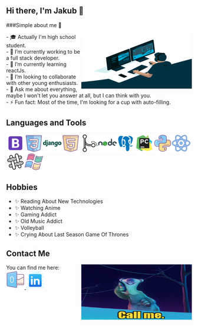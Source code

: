 ## Hi there, I'm Jakub 👋

###Simple about me 💬


<img align="right" src="https://github.com/pyoou/pyoou/blob/main/assets/code.gif" alt="code" width="300px" height="150px" />
- 🎓 Actually I'm high school student. </br>
- 🔭 I’m currently working to be a full stack developer.</br>
- 🌱 I’m currently learning reactJs.</br>
- 👯 I’m looking to collaborate with other young enthusiasts.</br>
- 💬 Ask me about everything, maybe I won't let you answer at all, but I can think with you.</br>
- ⚡ Fun fact: Most of the time, I'm looking for a cup with auto-filling.</br>


## Languages and Tools
<img align="left" src="https://github.com/pyoou/pyoou/blob/main/assets/icons/icons8-bootstrap-50.png" alt="bootstrap" width="50px" height="50px"/>
<img align="left" src="https://github.com/pyoou/pyoou/blob/main/assets/icons/icons8-css3-50.png" alt="css3" width="50px" height="50px" />
<img align="left" src="https://github.com/pyoou/pyoou/blob/main/assets/icons/icons8-django-50.png" alt="django" width="50px" height="50px" />
<img align="left" src="https://github.com/pyoou/pyoou/blob/main/assets/icons/icons8-html-5-50.png" alt="html" width="50px" height="50px" />
<img align="left" src="https://github.com/pyoou/pyoou/blob/main/assets/icons/icons8-merge-git-50.png" alt="git" width="50px" height="50px" />
<img align="left" src="https://github.com/pyoou/pyoou/blob/main/assets/icons/icons8-nodejs-50.png" alt="nodejs" width="50px" height="50px" />
<img align="left" src="https://github.com/pyoou/pyoou/blob/main/assets/icons/icons8-postgresql-50.png" alt="postgresql" width="50px" height="50px" />
<img align="left" src="https://github.com/pyoou/pyoou/blob/main/assets/icons/icons8-pycharm-50.png" alt="pycharm" width="50px" height="50px"/>
<img align="left" src="https://github.com/pyoou/pyoou/blob/main/assets/icons/icons8-python-50.png" alt="python" width="50px" height="50px" />
<img align="left" src="https://github.com/pyoou/pyoou/blob/main/assets/icons/icons8-react-50.png" alt="react" width="50px" height="50px" />
<img align="left" src="https://github.com/pyoou/pyoou/blob/main/assets/icons/icons8-slack-50.png" alt="slack" width="50px" height="50px" />
<img src="https://github.com/pyoou/pyoou/blob/main/assets/icons/icons8-windows-xp-50.png" alt="windows" width="50px" height="50px" />

## Hobbies
* ✨ Reading About New Technologies
* ✨ Watching Anime
* ✨ Gaming Addict
* ✨ Old Music Addict
* ✨ Volleyball
* ✨ Crying About Last Season Game Of Thrones


## Contact Me
<img align="right" src="https://github.com/pyoou/pyoou/blob/main/assets/call_me.gif" alt="code" width="300px" height="150px" />

You can find me here:
</br>
<a href="mailto:grzybowski.jakub@outlook.com">
    <img src="https://github.com/pyoou/pyoou/blob/main/assets/icons/icons8-microsoft-outlook-50.png" alt="outlook" />
</a>
<a href="https://www.linkedin.com/in/jakub-grzybowski-b130211b1/">
    <img src="https://github.com/pyoou/pyoou/blob/main/assets/icons/icons8-linkedin-50.png" alt="linkedIn" />
</a>

